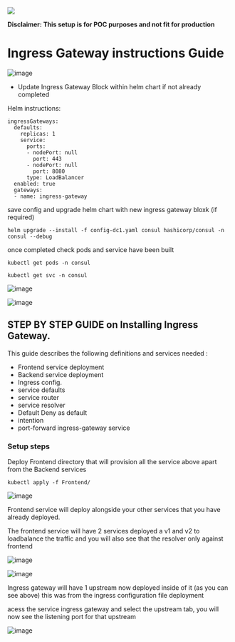 ![](Files/Consul_Enterprise_Logo_Color_RGB.svg)

**Disclaimer: This setup is for POC purposes and not fit for production**

#   Ingress Gateway instructions Guide


![image](https://github.com/hashicorp/Jase/assets/81739850/f7cd24ef-5e80-4d3c-9f4c-e7ce54038294)

- Update Ingress Gateway Block within helm chart if not already completed

Helm instructions:

```
ingressGateways:
  defaults:
    replicas: 1
    service:
      ports:
      - nodePort: null
        port: 443
      - nodePort: null
        port: 8080
      type: LoadBalancer
  enabled: true
  gateways:
  - name: ingress-gateway

```
save config and upgrade helm chart with new ingress gateway bloxk (if required)

```
helm upgrade --install -f config-dc1.yaml consul hashicorp/consul -n consul --debug 
```

once completed check pods and service have been built

```
kubectl get pods -n consul

kubectl get svc -n consul
```

![image](https://github.com/hashicorp/Jase/assets/81739850/1ae286fe-58fe-4888-b0a9-e2dab915b5c2)




![image](https://github.com/hashicorp/Jase/assets/81739850/82d9b89f-64e3-40c9-a267-66d9283e2ffd)


## STEP BY STEP GUIDE on Installing Ingress Gateway. 
This guide describes the following definitions and services needed :
- Frontend service deployment
- Backend service deployment
- Ingress config.
- service defaults
- service router
- service resolver
- Default Deny as default
- intention
- port-forward ingress-gateway service

  
### Setup steps

Deploy Frontend directory that will provision all the service above apart from the Backend services

```
kubectl apply -f Frontend/

```

![image](https://github.com/hashicorp/Jase/assets/81739850/f202717f-bbb8-4390-9608-6139b3abf4b9)

Frontend service will deploy alongside your other services that you have already deployed.

The frontend service will have 2 services deployed a v1 and v2 to loadbalance the traffic and you will also see that the resolver only against frontend

![image](https://github.com/hashicorp/Jase/assets/81739850/f99b10ab-7425-4cdc-9e6b-43ddbe600f0e)

![image](https://github.com/hashicorp/Jase/assets/81739850/95a5fbc6-1e7e-4a12-9641-98715e945e31)





Ingress gateway will have 1 upstream now deployed inside of it (as you can see above) this was from the ingress configuration file deployment

acess the service ingress gateway and select the upstream tab, you will now see the listening port for that upstream

![image](https://github.com/hashicorp/Jase/assets/81739850/c284640a-c560-4453-90a9-3e5213d71a17)





